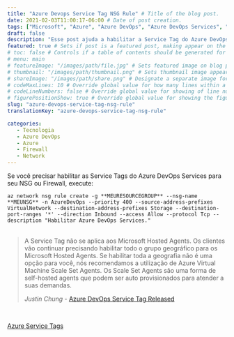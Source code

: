 ```yaml
---
title: "Azure Devops Service Tag NSG Rule" # Title of the blog post.
date: 2021-02-03T11:00:17-06:00 # Date of post creation.
tags: ["Microsoft", "Azure", "Azure DevOps", "Azure DevOps Services", "NSG", "Firewall", "Rules", "Service Tags", "Network", "Resource Groups"]
draft: false
description: "Esse post ajuda a habilitar a Service Tag do Azure DevOps Services para um NSG ou Firewall" # Description used for search engine.
featured: true # Sets if post is a featured post, making appear on the home page side bar.
# toc: false # Controls if a table of contents should be generated for first-level links automatically.
# menu: main
# featureImage: "/images/path/file.jpg" # Sets featured image on blog post.
# thumbnail: "/images/path/thumbnail.png" # Sets thumbnail image appearing inside card on homepage.
# shareImage: "/images/path/share.png" # Designate a separate image for social media sharing.
# codeMaxLines: 10 # Override global value for how many lines within a code block before auto-collapsing.
# codeLineNumbers: false # Override global value for showing of line numbers within code block.
# figurePositionShow: true # Override global value for showing the figure label.
slug: "azure-devops-service-tag-nsg-rule"
translationKey: "azure-devops-service-tag-nsg-rule"

categories:
   - Tecnologia
   - Azure DevOps
   - Azure
   - Firewall
   - Network
---
```


Se você precisar habilitar as Service Tags do Azure DevOps Services para seu NSG ou Firewall, execute:

```az network nsg rule create -g **MEURESOURCEGROUP** --nsg-name **MEUNSG** -n AzureDevOps --priority 400 --source-address-prefixes VirtualNetwork --destination-address-prefixes Storage --destination-port-ranges '*' --direction Inbound --access Allow --protocol Tcp --description "Habilitar Azure DevOps Services."```<br><br>

> A Service Tag não se aplica aos Microsoft Hosted Agents. Os clientes vão continuar precisando habilitar todo o grupo geográfico para os Microsoft Hosted Agents. Se habilitar toda a geografia não é uma opção para você, nós recomendamos a utilização de Azure Virtual Machine Scale Set Agents. Os Scale Set Agents são uma forma de self-hosted agents que podem ser auto provisionados para atender a suas demandas.
>
> <cite>Justin Chung</cite> - [Azure DevOps Service Tag Released](https://devblogs.microsoft.com/devops/azure-devops-service-tag-released/)

<br>

[Azure Service Tags](https://docs.microsoft.com/en-us/azure/virtual-network/service-tags-overview)
